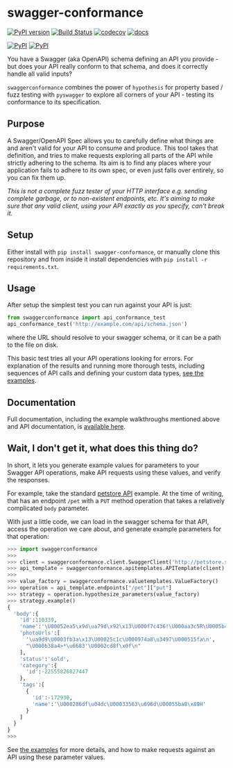 # swagger-conformance

[![PyPI version](https://badge.fury.io/py/swagger-conformance.svg)](https://badge.fury.io/py/swagger-conformance)
[![Build Status](https://travis-ci.org/olipratt/swagger-conformance.svg?branch=master)](https://travis-ci.org/olipratt/swagger-conformance)
[![codecov](https://codecov.io/gh/olipratt/swagger-conformance/branch/master/graph/badge.svg)](https://codecov.io/gh/olipratt/swagger-conformance)
[![docs](https://img.shields.io/badge/docs-latest-brightgreen.svg)](https://pythonhosted.org/swagger-conformance/index.html)

[![PyPI](https://img.shields.io/pypi/pyversions/swagger-conformance.svg)](https://pypi.python.org/pypi/swagger-conformance)
[![PyPI](https://img.shields.io/pypi/l/swagger-conformance.svg)](https://pypi.python.org/pypi/swagger-conformance)

You have a Swagger (aka OpenAPI) schema defining an API you provide - but does your API really conform to that schema, and does it correctly handle all valid inputs?

`swaggerconformance` combines the power of `hypothesis` for property based / fuzz testing with `pyswagger` to explore all corners of your API - testing its conformance to its specification.

## Purpose

A Swagger/OpenAPI Spec allows you to carefully define what things are and aren't valid for your API to consume and produce. This tool takes that definition, and tries to make requests exploring all parts of the API while strictly adhering to the schema. Its aim is to find any places where your application fails to adhere to its own spec, or even just falls over entirely, so you can fix them up.

_This is not a complete fuzz tester of your HTTP interface e.g. sending complete garbage, or to non-existent endpoints, etc. It's aiming to make sure that any valid client, using your API exactly as you specify, can't break it._

## Setup

Either install with `pip install swagger-conformance`, or manually clone this repository and from inside it install dependencies with `pip install -r requirements.txt`.

## Usage

After setup the simplest test you can run against your API is just:

```python
from swaggerconformance import api_conformance_test
api_conformance_test('http://example.com/api/schema.json')
```

where the URL should resolve to your swagger schema, or it can be a path to the file on disk.

This basic test tries all your API operations looking for errors. For explanation of the results and running more thorough tests, including sequences of API calls and defining your custom data types, [see the examples](https://github.com/olipratt/swagger-conformance/tree/master/examples).

## Documentation

Full documentation, including the example walkthroughs mentioned above and API documentation, is [available here](https://pythonhosted.org/swagger-conformance/index.html).

## Wait, I don't get it, what does this thing do?

In short, it lets you generate example values for parameters to your Swagger API operations, make API requests using these values, and verify the responses.

For example, take the standard [petstore API](http://petstore.swagger.io/) example. At the time of writing, that has an endpoint `/pet` with a `PUT` method operation that takes a relatively complicated `body` parameter.

With just a little code, we can load in the swagger schema for that API, access the operation we care about, and generate example parameters for that operation:

```python
>>> import swaggerconformance
>>>
>>> client = swaggerconformance.client.SwaggerClient('http://petstore.swagger.io/v2/swagger.json')
>>> api_template = swaggerconformance.apitemplates.APITemplate(client)
>>>
>>> value_factory = swaggerconformance.valuetemplates.ValueFactory()
>>> operation = api_template.endpoints["/pet"]["put"]
>>> strategy = operation.hypothesize_parameters(value_factory)
>>> strategy.example()
{
  'body':{
    'id':110339,
    'name':'\U00052ea5\x9d\ua79d\x92\x13\U000f7c436!\U000aa3c5R\U0005b40e\n',
    'photoUrls':[
      '\ua9d9\U0003fb3a\x13\U00025c1c\U000974a8\u3497\U000515fa\n',
      "\U000b38a4>*\u6683'\U0002cd8f\x0f\n"
    ],
    'status':'sold',
    'category':{
      'id':-22555826027447
    },
    'tags':[
      {
        'id':-172930,
        'name':'\U000286df\u04dc\U00033563\u696d\U00055ba8\x89H'
      }
    ]
  }
}
>>>
```

See [the examples](https://github.com/olipratt/swagger-conformance/tree/master/examples) for more details, and how to make requests against an API using these parameter values.
